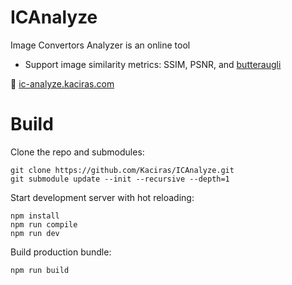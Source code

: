 # ICAnalyze

Image Convertors Analyzer is an online tool 

- Support image similarity metrics: SSIM, PSNR, and [butteraugli](https://github.com/google/butteraugli) 

🔗 [ic-analyze.kaciras.com](https://ic-analyze.kaciras.com/) 

# Build

Clone the repo and submodules:

```shell script
git clone https://github.com/Kaciras/ICAnalyze.git
git submodule update --init --recursive --depth=1
```

Start development server with hot reloading:

```shell script
npm install
npm run compile
npm run dev
```

Build production bundle:

```shell script
npm run build
```
